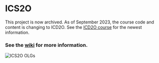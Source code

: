 # ICS2O

This project is now archived. As of September 2023, the course code and content is changing to ICD2O. See the [ICD2O course](https://github.com/johnfraserss/ICD2O) for the newest information.

### See the [wiki](https://github.com/johnfraserss/ICS2O/wiki) for more information.

![ICS2O OLGs](https://github.com/johnfraserss/ICS2O/wiki/images/ICS2O.jpg)
